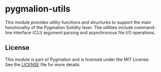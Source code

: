 # pygmalion-utils

This module provides utility functions and structures to support the main functionality of the Pygmalion Solidity lexer. The utilities include command-line interface (CLI) argument parsing and asynchronous file I/O operations.

## License

This module is part of Pygmalion and is licensed under the MIT License. See the [LICENSE](LICENSE) file for more details.
